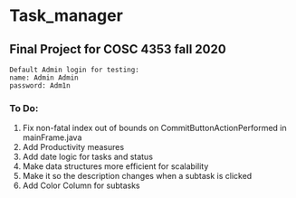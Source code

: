 # Task_manager
## Final Project for COSC 4353 fall 2020
```
Default Admin login for testing:
name: Admin Admin
password: Adm1n
```
### To Do:
1. Fix non-fatal index out of bounds on CommitButtonActionPerformed in mainFrame.java
2. Add Productivity measures
3. Add date logic for tasks and status
4. Make data structures more efficient for scalability
5. Make it so the description changes when a subtask is clicked
6. Add Color Column for subtasks